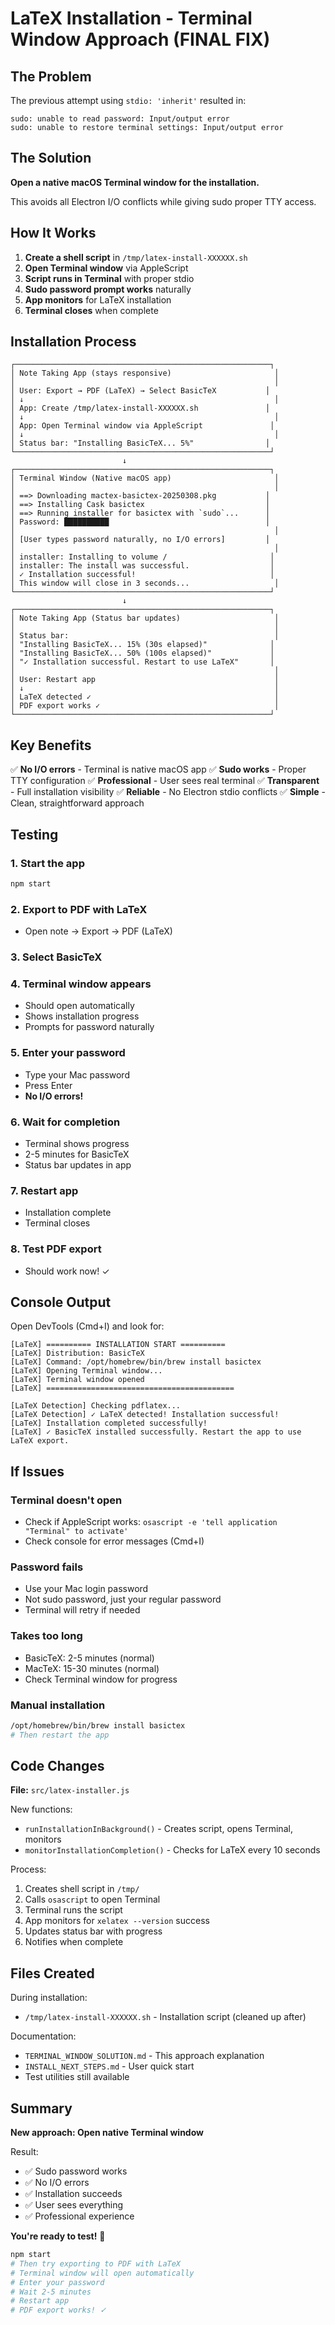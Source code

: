 # LaTeX Installation - Terminal Window Approach (FINAL FIX)

## The Problem

The previous attempt using `stdio: 'inherit'` resulted in:
```
sudo: unable to read password: Input/output error
sudo: unable to restore terminal settings: Input/output error
```

## The Solution

**Open a native macOS Terminal window for the installation.**

This avoids all Electron I/O conflicts while giving sudo proper TTY access.

## How It Works

1. **Create a shell script** in `/tmp/latex-install-XXXXXX.sh`
2. **Open Terminal window** via AppleScript
3. **Script runs in Terminal** with proper stdio
4. **Sudo password prompt works** naturally
5. **App monitors** for LaTeX installation
6. **Terminal closes** when complete

## Installation Process

```
┌─────────────────────────────────────────────────────────┐
│ Note Taking App (stays responsive)                       │
│                                                          │
│ User: Export → PDF (LaTeX) → Select BasicTeX           │
│ ↓                                                        │
│ App: Create /tmp/latex-install-XXXXXX.sh               │
│ ↓                                                        │
│ App: Open Terminal window via AppleScript               │
│ ↓                                                        │
│ Status bar: "Installing BasicTeX... 5%"                │
└─────────────────────────────────────────────────────────┘
                         ↓
┌─────────────────────────────────────────────────────────┐
│ Terminal Window (Native macOS app)                       │
│                                                          │
│ ==> Downloading mactex-basictex-20250308.pkg           │
│ ==> Installing Cask basictex                           │
│ ==> Running installer for basictex with `sudo`...      │
│ Password: ██████████                                   │
│                                                          │
│ [User types password naturally, no I/O errors]         │
│                                                          │
│ installer: Installing to volume /                       │
│ installer: The install was successful.                  │
│ ✓ Installation successful!                              │
│ This window will close in 3 seconds...                   │
└─────────────────────────────────────────────────────────┘
                         ↓
┌─────────────────────────────────────────────────────────┐
│ Note Taking App (Status bar updates)                     │
│                                                          │
│ Status bar:                                              │
│ "Installing BasicTeX... 15% (30s elapsed)"              │
│ "Installing BasicTeX... 50% (100s elapsed)"             │
│ "✓ Installation successful. Restart to use LaTeX"       │
│                                                          │
│ User: Restart app                                        │
│ ↓                                                        │
│ LaTeX detected ✓                                         │
│ PDF export works ✓                                       │
└─────────────────────────────────────────────────────────┘
```

## Key Benefits

✅ **No I/O errors** - Terminal is native macOS app
✅ **Sudo works** - Proper TTY configuration
✅ **Professional** - User sees real terminal
✅ **Transparent** - Full installation visibility
✅ **Reliable** - No Electron stdio conflicts
✅ **Simple** - Clean, straightforward approach

## Testing

### 1. Start the app
```bash
npm start
```

### 2. Export to PDF with LaTeX
- Open note → Export → PDF (LaTeX)

### 3. Select BasicTeX

### 4. Terminal window appears
- Should open automatically
- Shows installation progress
- Prompts for password naturally

### 5. Enter your password
- Type your Mac password
- Press Enter
- **No I/O errors!**

### 6. Wait for completion
- Terminal shows progress
- 2-5 minutes for BasicTeX
- Status bar updates in app

### 7. Restart app
- Installation complete
- Terminal closes

### 8. Test PDF export
- Should work now! ✓

## Console Output

Open DevTools (Cmd+I) and look for:

```
[LaTeX] ========== INSTALLATION START ==========
[LaTeX] Distribution: BasicTeX
[LaTeX] Command: /opt/homebrew/bin/brew install basictex
[LaTeX] Opening Terminal window...
[LaTeX] Terminal window opened
[LaTeX] ==========================================

[LaTeX Detection] Checking pdflatex...
[LaTeX Detection] ✓ LaTeX detected! Installation successful!
[LaTeX] Installation completed successfully!
[LaTeX] ✓ BasicTeX installed successfully. Restart the app to use LaTeX export.
```

## If Issues

### Terminal doesn't open
- Check if AppleScript works: `osascript -e 'tell application "Terminal" to activate'`
- Check console for error messages (Cmd+I)

### Password fails
- Use your Mac login password
- Not sudo password, just your regular password
- Terminal will retry if needed

### Takes too long
- BasicTeX: 2-5 minutes (normal)
- MacTeX: 15-30 minutes (normal)
- Check Terminal window for progress

### Manual installation
```bash
/opt/homebrew/bin/brew install basictex
# Then restart the app
```

## Code Changes

**File:** `src/latex-installer.js`

New functions:
- `runInstallationInBackground()` - Creates script, opens Terminal, monitors
- `monitorInstallationCompletion()` - Checks for LaTeX every 10 seconds

Process:
1. Creates shell script in `/tmp/`
2. Calls `osascript` to open Terminal
3. Terminal runs the script
4. App monitors for `xelatex --version` success
5. Updates status bar with progress
6. Notifies when complete

## Files Created

During installation:
- `/tmp/latex-install-XXXXXX.sh` - Installation script (cleaned up after)

Documentation:
- `TERMINAL_WINDOW_SOLUTION.md` - This approach explanation
- `INSTALL_NEXT_STEPS.md` - User quick start
- Test utilities still available

## Summary

**New approach: Open native Terminal window**

Result:
- ✅ Sudo password works
- ✅ No I/O errors
- ✅ Installation succeeds
- ✅ User sees everything
- ✅ Professional experience

**You're ready to test!** 🚀

```bash
npm start
# Then try exporting to PDF with LaTeX
# Terminal window will open automatically
# Enter your password
# Wait 2-5 minutes
# Restart app
# PDF export works! ✓
```

